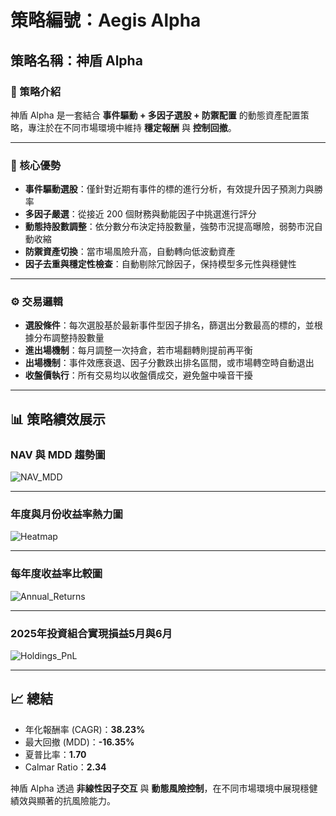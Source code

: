 # 策略編號：Aegis Alpha
## 策略名稱：神盾 Alpha

### 📖 策略介紹
神盾 Alpha 是一套結合 **事件驅動 + 多因子選股 + 防禦配置** 的動態資產配置策略，專注於在不同市場環境中維持 **穩定報酬** 與 **控制回撤**。

---

### 🌟 核心優勢
- **事件驅動選股**：僅針對近期有事件的標的進行分析，有效提升因子預測力與勝率  
- **多因子嚴選**：從接近 200 個財務與動能因子中挑選進行評分  
- **動態持股數調整**：依分數分布決定持股數量，強勢市況提高曝險，弱勢市況自動收縮  
- **防禦資產切換**：當市場風險升高，自動轉向低波動資產  
- **因子去重與穩定性檢查**：自動剔除冗餘因子，保持模型多元性與穩健性  

---

### ⚙️ 交易邏輯
- **選股條件**：每次選股基於最新事件型因子排名，篩選出分數最高的標的，並根據分布調整持股數量  
- **進出場機制**：每月調整一次持倉，若市場翻轉則提前再平衡  
- **出場機制**：事件效應衰退、因子分數跌出排名區間，或市場轉空時自動退出  
- **收盤價執行**：所有交易均以收盤價成交，避免盤中噪音干擾  

---

## 📊 策略績效展示

### NAV 與 MDD 趨勢圖
![NAV_MDD](./55cca4a3-e6db-4132-ba28-d191a63d4a26.png)

---

### 年度與月份收益率熱力圖
![Heatmap](./f13ccd05-9126-4c77-826c-331c336695fd.png)

---

### 每年度收益率比較圖
![Annual_Returns](./2d5512b8-b727-4cae-b162-9dcdc6d91c5a.png)

---

### 2025年投資組合實現損益5月與6月
![Holdings_PnL](./6c720b87-c6ce-4b9e-9506-a932d1b889bb.png)

---

## 📈 總結
- 年化報酬率 (CAGR)：**38.23%**  
- 最大回撤 (MDD)：**-16.35%**  
- 夏普比率：**1.70**  
- Calmar Ratio：**2.34**  

神盾 Alpha 透過 **非線性因子交互** 與 **動態風險控制**，在不同市場環境中展現穩健績效與顯著的抗風險能力。
